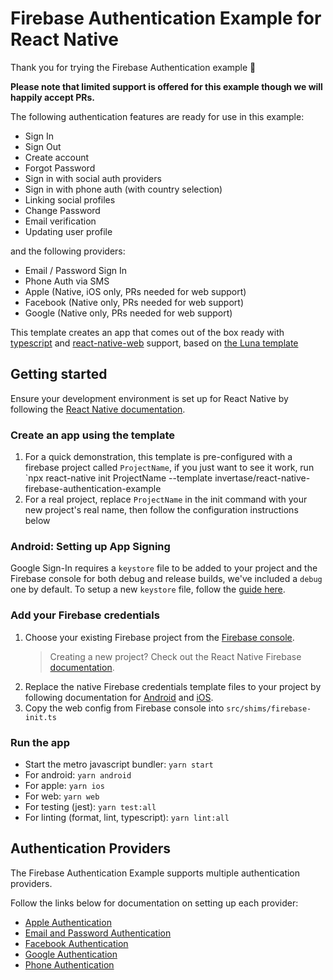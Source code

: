 # Firebase Authentication Example for React Native

Thank you for trying the Firebase Authentication example 👏

**Please note that limited support is offered for this example though we will happily accept PRs.**

The following authentication features are ready for use in this example:

- Sign In
- Sign Out
- Create account
- Forgot Password
- Sign in with social auth providers
- Sign in with phone auth (with country selection)
- Linking social profiles
- Change Password
- Email verification
- Updating user profile

and the following providers:

- Email / Password Sign In
- Phone Auth via SMS
- Apple (Native, iOS only, PRs needed for web support)
- Facebook (Native only, PRs needed for web support)
- Google (Native only, PRs needed for web support)

This template creates an app that comes out of the box ready with [typescript](https://www.typescriptlang.org/) and [react-native-web](https://necolas.github.io/react-native-web/) support, based on [the Luna template](https://github.com/plaut-ro/luna#readme)

## Getting started

Ensure your development environment is set up for React Native by following the [React Native documentation](https://reactnative.dev/docs/environment-setup).

### Create an app using the template

1. For a quick demonstration, this template is pre-configured with a firebase project called `ProjectName`, if you just want to see it work, run `npx react-native init ProjectName --template invertase/react-native-firebase-authentication-example
1. For a real project, replace `ProjectName` in the init command with your new project's real name, then follow the configuration instructions below

### Android: Setting up App Signing

Google Sign-In requires a `keystore` file to be added to your project and the Firebase console for both debug and release builds, we've included a `debug` one by default. To setup a new `keystore` file, follow the [guide here](https://developer.android.com/studio/publish/app-signing#debug-mode).

### Add your Firebase credentials

1. Choose your existing Firebase project from the [Firebase console](https://console.firebase.google.com/).
   > Creating a new project? Check out the React Native Firebase [documentation](https://rnfirebase.io/#prerequisites).
2. Replace the native Firebase credentials template files to your project by following documentation for [Android](https://rnfirebase.io/#generating-android-credentials) and [iOS](https://rnfirebase.io/#generating-ios-credentials).
3. Copy the web config from Firebase console into `src/shims/firebase-init.ts`

### Run the app

- Start the metro javascript bundler: `yarn start`
- For android: `yarn android`
- For apple: `yarn ios`
- For web: `yarn web`
- For testing (jest): `yarn test:all`
- For linting (format, lint, typescript): `yarn lint:all`

## Authentication Providers

The Firebase Authentication Example supports multiple authentication providers.

Follow the links below for documentation on setting up each provider:

- [Apple Authentication](/docs/apple.md)
- [Email and Password Authentication](/docs/email-password-auth.md)
- [Facebook Authentication](/docs/facebook-auth.md)
- [Google Authentication](/docs/google-auth.md)
- [Phone Authentication](/docs/phone-auth.md)
